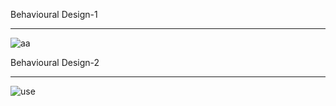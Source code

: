 Behavioural Design-1<hr>
![aa](https://user-images.githubusercontent.com/77137326/142730962-e521b94a-9f55-455f-a1a0-c2b9fd92b895.png)



Behavioural Design-2<hr>
![use](https://user-images.githubusercontent.com/77137326/142730975-d421d89b-9090-413a-b173-55386be50a72.png)


